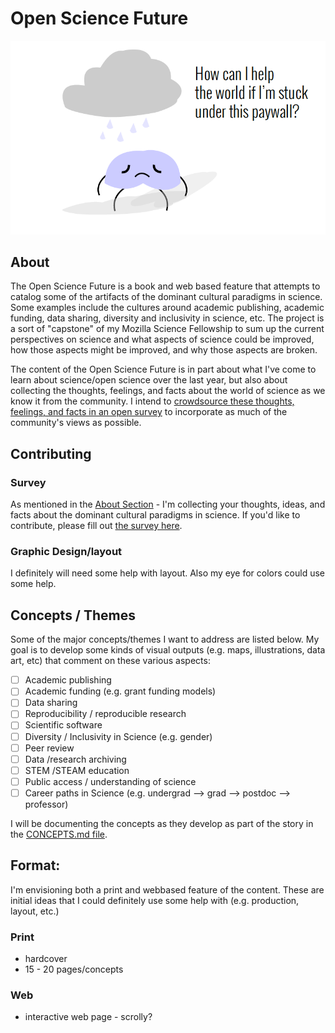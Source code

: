 # Open Science Future

![](assets/img/under-a-paywall.png)

## About
The Open Science Future is a book and web based feature that attempts to catalog some of the artifacts of the dominant cultural paradigms in science. Some examples include the cultures around academic publishing, academic funding, data sharing, diversity and inclusivity in science, etc. The project is a sort of "capstone" of my Mozilla Science Fellowship to sum up the current perspectives on science and what aspects of science could be improved, how those aspects might be improved, and why those aspects are broken.

The content of the Open Science Future is in part about what I've come to learn about science/open science over the last year, but also about collecting the thoughts, feelings, and facts about the world of science as we know it from the community. I intend to [crowdsource these thoughts, feelings, and facts in an open survey](http://goo.gl/forms/oE720zs7m56sScl33) to incorporate as much of the community's views as possible.


## Contributing
### Survey 

As mentioned in the [About Section](##about) - I'm collecting your thoughts, ideas, and facts about the dominant cultural paradigms in science. If you'd like to contribute, please fill out [the survey here](http://goo.gl/forms/oE720zs7m56sScl33).

### Graphic Design/layout
I definitely will need some help with layout. Also my eye for colors could use some help. 


## Concepts / Themes

Some of the major concepts/themes I want to address are listed below. My goal is to develop some kinds of visual outputs (e.g. maps, illustrations, data art, etc) that comment on these various aspects:

* [ ] Academic publishing
* [ ] Academic funding (e.g. grant funding models)
* [ ] Data sharing
* [ ] Reproducibility / reproducible research
* [ ] Scientific software
* [ ] Diversity / Inclusivity in Science (e.g. gender)
* [ ] Peer review
* [ ] Data /research archiving
* [ ] STEM /STEAM education
* [ ] Public access / understanding of science
* [ ] Career paths in Science (e.g. undergrad --> grad --> postdoc --> professor)

I will be documenting the concepts as they develop as part of the story in the [CONCEPTS.md file](CONCEPTS.md).

## Format:
I'm envisioning both a print and webbased feature of the content. These are initial ideas that I could definitely use some help with (e.g. production, layout, etc.)
### Print
* hardcover
* 15 - 20 pages/concepts

### Web
* interactive web page - scrolly?